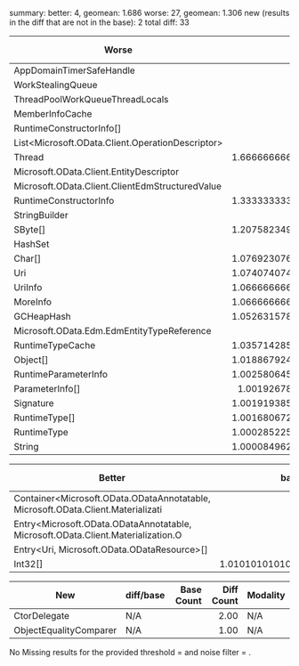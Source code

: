 ﻿summary:
better: 4, geomean: 1.686
worse: 27, geomean: 1.306
new (results in the diff that are not in the base): 2
total diff: 33

| Worse                                            |          diff/base | Base Count | Diff Count | Modality|
| ------------------------------------------------ | ------------------:| ----------:| ----------:| --------:|
| AppDomainTimerSafeHandle                         |                  3 |       1.00 |       3.00 |         |
| WorkStealingQueue                                |                  2 |       3.00 |       6.00 |         |
| ThreadPoolWorkQueueThreadLocals                  |                  2 |       3.00 |       6.00 |         |
| MemberInfoCache<RuntimeConstructorInfo>          |                  2 |       1.00 |       2.00 |         |
| RuntimeConstructorInfo[]                         |                  2 |       1.00 |       2.00 |         |
| List<Microsoft.OData.Client.OperationDescriptor> |                  2 |       1.00 |       2.00 |         |
| Thread                                           | 1.6666666666666667 |       6.00 |      10.00 |         |
| Microsoft.OData.Client.EntityDescriptor          |                1.5 |       2.00 |       3.00 |         |
| Microsoft.OData.Client.ClientEdmStructuredValue  |                1.5 |       2.00 |       3.00 |         |
| RuntimeConstructorInfo                           | 1.3333333333333333 |       3.00 |       4.00 |         |
| StringBuilder                                    |               1.25 |       8.00 |      10.00 |         |
| SByte[]                                          | 1.2075823492852704 |    1609.00 |    1943.00 |         |
| HashSet<String>                                  |                1.2 |       5.00 |       6.00 |         |
| Char[]                                           | 1.0769230769230769 |      26.00 |      28.00 |         |
| Uri                                              | 1.0740740740740742 |      27.00 |      29.00 |         |
| UriInfo                                          | 1.0666666666666667 |      15.00 |      16.00 |         |
| MoreInfo                                         | 1.0666666666666667 |      15.00 |      16.00 |         |
| GCHeapHash                                       | 1.0526315789473684 |      38.00 |      40.00 |         |
| Microsoft.OData.Edm.EdmEntityTypeReference       |               1.05 |      20.00 |      21.00 |         |
| RuntimeTypeCache                                 | 1.0357142857142858 |      28.00 |      29.00 |         |
| Object[]                                         | 1.0188679245283019 |     530.00 |     540.00 |         |
| RuntimeParameterInfo                             | 1.0025806451612904 |     775.00 |     777.00 |         |
| ParameterInfo[]                                  |  1.001926782273603 |     519.00 |     520.00 |         |
| Signature                                        | 1.0019193857965452 |     521.00 |     522.00 |         |
| RuntimeType[]                                    | 1.0016806722689076 |     595.00 |     596.00 |         |
| RuntimeType                                      | 1.0002852253280092 |    3506.00 |    3507.00 |         |
| String                                           | 1.0000849629703055 |   70619.00 |   70625.00 |         |

| Better                                                                           |          base/diff | Base Count | Diff Count | Modality|
| -------------------------------------------------------------------------------- | ------------------:| ----------:| ----------:| --------:|
| Container<Microsoft.OData.ODataAnnotatable, Microsoft.OData.Client.Materializati |                  2 |       2.00 |       1.00 |         |
| Entry<Microsoft.OData.ODataAnnotatable, Microsoft.OData.Client.Materialization.O |                  2 |       2.00 |       1.00 |         |
| Entry<Uri, Microsoft.OData.ODataResource>[]                                      |                  2 |       2.00 |       1.00 |         |
| Int32[]                                                                          | 1.0101010101010102 |     200.00 |     198.00 |         |

| New                                       | diff/base | Base Count | Diff Count | Modality|
| ----------------------------------------- | --------- | ----------:| ----------:| -------- |
| CtorDelegate                              | N/A       |            |       2.00 | N/A     |
| ObjectEqualityComparer<WorkStealingQueue> | N/A       |            |       1.00 | N/A     |

No Missing results for the provided threshold =  and noise filter = .


